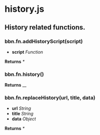 # history.js

## History related functions.

### bbn.fn.addHistoryScript(script)

* __script__ _Function_ 

**Returns** _*_ 

### bbn.fn.history()


**Returns** __ 

### bbn.fn.replaceHistory(url, title, data)

* __url__ _String_ 
* __title__ _String_ 
* __data__ _Object_ 

**Returns** _*_ 